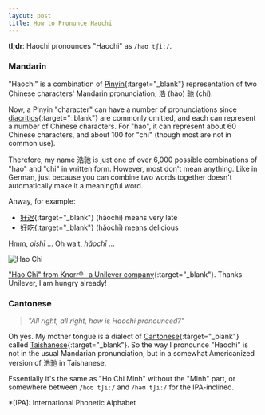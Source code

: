 ```yaml
---
layout: post
title: How to Pronunce Haochi
---
```


**tl;dr**: Haochi pronounces "Haochi" as `/həʊ tʃiː/`.

### Mandarin

"Haochi" is a combination of [Pinyin](https://en.wikipedia.org/wiki/Pinyin){:target="_blank"} representation of two Chinese characters' Mandarin pronunciation, 浩 (hào) 驰 (chí).

Now, a Pinyin "character" can have a number of pronunciations since [diacritics](https://en.wikipedia.org/wiki/Pinyin#Tones){:target="_blank"} are commonly omitted, and each can represent a number of Chinese characters.
For "hao", it can represent about 60 Chinese characters, and about 100 for "chi" (though most are not in common use).

Therefore, my name 浩驰 is just one of over 6,000 possible combinations of "hao" and "chi" in written form.
However, most don't mean anything.
Like in German, just because you can combine two words together doesn't automatically make it a meaningful word.

Anway, for example:

* [好迟](https://translate.google.com/#auto/en/好迟){:target="_blank"} (hǎochí) means very late
* [好吃](https://translate.google.com/#auto/en/好吃){:target="_blank"} (hăochī) means delicious 

Hmm, *oishī* ... Oh wait, *hăochī* ...

![Hao Chi](https://i.imgur.com/A32WRY0.jpg)

["Hao Chi" from Knorr&reg;- a Unilever company](http://www.unileverfoodsolutions.com.sg/who-we-are/news/knorr-hao-chi){:target="_blank"}.
Thanks Unilever, I am hungry already!

### Cantonese

> *"All right, all right, how is Haochi pronounced?"*

Oh yes. My mother tongue is a dialect of [Cantonese](https://en.wikipedia.org/wiki/Taishanese){:target="_blank"} called [Taishanese](https://en.wikipedia.org/wiki/Taishanese){:target="_blank"}.
So the way I pronounce "Haochi" is not in the usual Mandarian pronunciation, but in a somewhat Americanized version of 浩驰 in Taishanese.

Essentially it's the same as "Ho Chi Minh" without the "Minh" part, or somewhere between `/hoʊ tʃiː/` and `/həʊ tʃiː/` for the IPA-inclined.

*[IPA]: International Phonetic Alphabet
